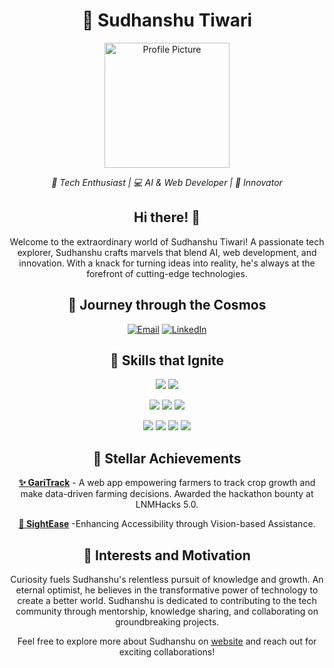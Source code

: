 <h1 align="center">🚀 Sudhanshu Tiwari</h1>

<p align="center">
  <img src="https://github.com/sudhanshutiwari264/Links.io/blob/main/resources/profile.png" alt="Profile Picture" width="200px">
</p>

<p align="center">
  <em>🌟 Tech Enthusiast | 💻 AI & Web Developer | 🌈 Innovator</em>
</p>

<h2 align="center">Hi there! 👋</h2>

<p align="center">
  Welcome to the extraordinary world of Sudhanshu Tiwari! A passionate tech explorer, Sudhanshu crafts marvels that blend AI, web development, and innovation. With a knack for turning ideas into reality, he's always at the forefront of cutting-edge technologies.
</p>

<h2 align="center">🌌 Journey through the Cosmos</h2>

<p align="center">
  <a href="mailto:sudhanshu@gmail.com"><img alt="Email" src="https://img.shields.io/badge/-Email-ff69b4?style=flat-square&logo=gmail&logoColor=white"></a>
  <a href="https://www.linkedin.com/in/tiwari-sudhanshu/"><img alt="LinkedIn" src="https://img.shields.io/badge/-LinkedIn-2867B2?style=flat-square&logo=linkedin&logoColor=white"></a>
</p>

<h2 align="center">🌟 Skills that Ignite</h2>

<p align="center">
  <img src="https://img.shields.io/badge/Python-3776AB?style=flat-square&logo=python&logoColor=white">
 <!--
  <img src="https://img.shields.io/badge/Java-007396?style=flat-square&logo=java&logoColor=white"> -->
  <img src="https://img.shields.io/badge/C++-00599C?style=flat-square&logo=c%2B%2B&logoColor=white">
</p>

<p align="center">
  <img src="https://img.shields.io/badge/HTML5-E34F26?style=flat-square&logo=html5&logoColor=white">
  <img src="https://img.shields.io/badge/CSS3-1572B6?style=flat-square&logo=css3&logoColor=white">
  <img src="https://img.shields.io/badge/JavaScript-F7DF1E?style=flat-square&logo=javascript&logoColor=black">
 <!--
  <img src="https://img.shields.io/badge/Django-092E20?style=flat-square&logo=django&logoColor=white"> -->
</p>

<p align="center">
  <img src="https://img.shields.io/badge/TensorFlow-FF6F00?style=flat-square&logo=tensorflow&logoColor=white">
  <img src="https://img.shields.io/badge/Pandas-150458?style=flat-square&logo=pandas&logoColor=white">
  <img src="https://img.shields.io/badge/NumPy-013243?style=flat-square&logo=numpy&logoColor=white">
  <img src="https://img.shields.io/badge/Scikit--learn-F7931E?style=flat-square&logo=scikit-learn&logoColor=white">
</p>

<h2 align="center">🌟 Stellar Achievements</h2>

<p align="center">
  <a href="https://devfolio.co/projects/gari-shoppy-2435"><strong>✨ GariTrack</strong></a> - A web app empowering farmers to track crop growth and make data-driven farming decisions. Awarded the hackathon bounty at LNMHacks 5.0.
</p>

<p align="center">
  <a href="https://devfolio.co/projects/sightease-afeb"><strong>🌈 SightEase</strong></a> -Enhancing Accessibility through Vision-based Assistance.
</p>

<h2 align="center">🌟 Interests and Motivation</h2>

<p align="center">
  Curiosity fuels Sudhanshu's relentless pursuit of knowledge and growth. An eternal optimist, he believes in the transformative power of technology to create a better world. Sudhanshu is dedicated to contributing to the tech community through mentorship, knowledge sharing, and collaborating on groundbreaking projects.
</p>

<p align="center">
  Feel free to explore more about Sudhanshu on <a href="https://sudhanshutiwari264.github.io/Links.io/">website</a> and reach out for exciting collaborations!
</p>
